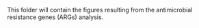 This folder will contain the figures resulting from the antimicrobial resistance genes (ARGs) analysis.
